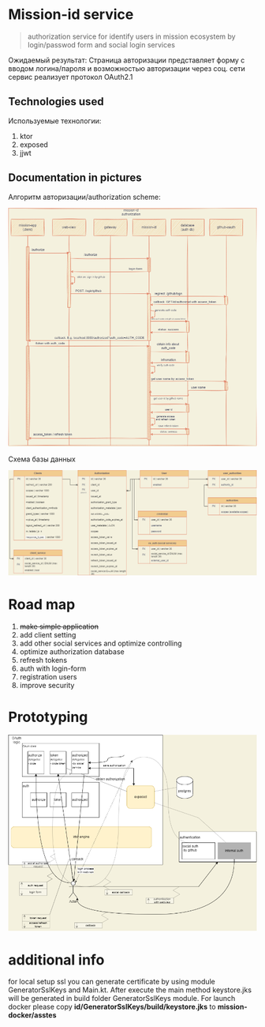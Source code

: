 # Mission-id service

> authorization service for identify users in mission ecosystem by login/passwod form and social login services

Ожидаемый результат:
Страница авторизации представляет форму с вводом логина/пароля и возможностью авторизации через соц. сети
сервис реализует протокол OAuth2.1

## Technologies used

Используемые технологии:
1) ktor
2) exposed
3) jjwt

## Documentation in pictures

Алгоритм авторизации/authorization scheme:

![auth_scheme](./resources/id-scheme.png)

Схема базы данных

![table_client](./resources/db_scheme.png)

# Road map
1) ~~make simple application~~
2) add client setting
3) add other social services and optimize controlling
4) optimize authorization database
5) refresh tokens
6) auth with login-form
7) registration users
8) improve security

# Prototyping

![raw scheme](./resources/raw_scheme.png)

# additional info

for local setup ssl you can generate certificate by using module GeneratorSslKeys and Main.kt. 
After execute the main method keystore.jks will be generated in build folder GeneratorSslKeys module.
For launch docker please copy **id/GeneratorSslKeys/build/keystore.jks** to **mission-docker/asstes** 